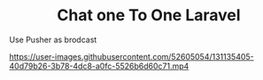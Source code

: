 <h1 style="text-align:center">Chat one To One Laravel </h1>
<p> Use Pusher as brodcast</p>

https://user-images.githubusercontent.com/52605054/131135405-40d79b26-3b78-4dc8-a0fc-5526b6d60c71.mp4


